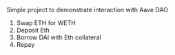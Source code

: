 Simple project to demonstrate interaction with Aave DAO

1. Swap ETH for WETH
2. Deposit Eth
3. Borrow DAI with Eth collateral
4. Repay
